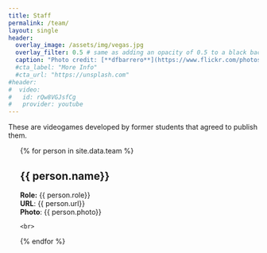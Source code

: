 ```yaml
---
title: Staff
permalink: /team/
layout: single
header:
  overlay_image: /assets/img/vegas.jpg
  overlay_filter: 0.5 # same as adding an opacity of 0.5 to a black background
  caption: "Photo credit: [**dfbarrero**](https://www.flickr.com/photos/dfbarrero/)"
  #cta_label: "More Info"
  #cta_url: "https://unsplash.com"
#header:
#  video:
#	id: rQw8VGJsfCg
#	provider: youtube
---
```


These are videogames developed by former students that agreed to publish them.

<ol>
{% for person in site.data.team %}
    <h2>{{ person.name}} </h2>
    <p><strong>Role:</strong> {{ person.role}} <br>
    <strong>URL</strong>: {{ person.url}} <br>
    <strong>Photo</strong>: {{ person.photo}} </p>

    <br>
{% endfor %}
</ol>


